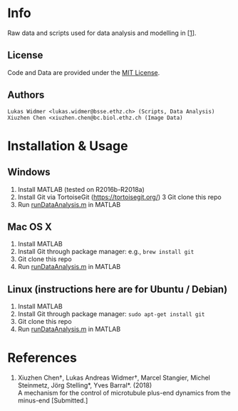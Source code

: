 Info
=====
Raw data and scripts used for data analysis and modelling in [[1]].

License
-------
Code and Data are provided under the [MIT License](LICENSE).

Authors
-------

    Lukas Widmer <lukas.widmer@bsse.ethz.ch> (Scripts, Data Analysis)
    Xiuzhen Chen <xiuzhen.chen@bc.biol.ethz.ch (Image Data)


Installation & Usage
====================

Windows
-------
1. Install MATLAB (tested on R2016b-R2018a)
2. Install Git via TortoiseGit (https://tortoisegit.org/)
3 Git clone this repo
4. Run [runDataAnalysis.m](src/runDataAnalysis.m) in MATLAB

Mac OS X
--------
1. Install MATLAB
2. Install Git through package manager: e.g., `brew install git`
3. Git clone this repo
4. Run [runDataAnalysis.m](src/runDataAnalysis.m) in MATLAB

Linux (instructions here are for Ubuntu / Debian)
-------------------------------------------------
1. Install MATLAB
2. Install Git through package manager: `sudo apt-get install git`
3. Git clone this repo
4. Run [runDataAnalysis.m](src/runDataAnalysis.m) in MATLAB


References
==========
[1]: http://google.com
1. Xiuzhen Chen†, Lukas Andreas Widmer†, Marcel Stangier, Michel Steinmetz, Jörg Stelling*, Yves Barral*. (2018)  
A mechanism for the control of microtubule plus-end dynamics from the minus-end
[Submitted.]